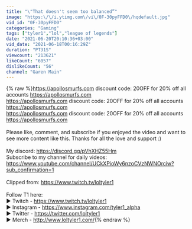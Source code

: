 ```yaml
---
title: "\"That doesn't seem too balanced”"
image: "https:\/\/i.ytimg.com\/vi\/0F-30pyFFD0\/hqdefault.jpg"
vid_id: "0F-30pyFFD0"
categories: "Gaming"
tags: ["tyler1","lol","league of legends"]
date: "2021-06-20T20:10:36+03:00"
vid_date: "2021-06-18T00:16:29Z"
duration: "PT31S"
viewcount: "213621"
likeCount: "6057"
dislikeCount: "56"
channel: "Garen Main"
---
```

{% raw %}<a rel="nofollow" target="blank" href="https://apollosmurfs.com">https://apollosmurfs.com</a> discount code: 20OFF for 20% off all accounts <a rel="nofollow" target="blank" href="https://apollosmurfs.com">https://apollosmurfs.com</a><br /><a rel="nofollow" target="blank" href="https://apollosmurfs.com">https://apollosmurfs.com</a> discount code: 20OFF for 20% off all accounts <a rel="nofollow" target="blank" href="https://apollosmurfs.com">https://apollosmurfs.com</a><br /><a rel="nofollow" target="blank" href="https://apollosmurfs.com">https://apollosmurfs.com</a> discount code: 20OFF for 20% off all accounts <a rel="nofollow" target="blank" href="https://apollosmurfs.com">https://apollosmurfs.com</a><br /><br />Please like, comment, and subscribe if you enjoyed the video and want to see more content like this. Thanks for all the love and support :)<br /><br />My discord: <a rel="nofollow" target="blank" href="https://discord.gg/pVhXHZ55Hm">https://discord.gg/pVhXHZ55Hm</a><br />Subscribe to my channel for daily videos: <a rel="nofollow" target="blank" href="https://www.youtube.com/channel/UCkXPioWy6nzoCVzNWNOrciw?sub_confirmation=1">https://www.youtube.com/channel/UCkXPioWy6nzoCVzNWNOrciw?sub_confirmation=1</a><br /><br />Clipped from: <a rel="nofollow" target="blank" href="https://www.twitch.tv/loltyler1">https://www.twitch.tv/loltyler1</a><br /><br />Follow T1 here:<br />► Twitch - <a rel="nofollow" target="blank" href="https://www.twitch.tv/loltyler1">https://www.twitch.tv/loltyler1</a><br />► Instagram - <a rel="nofollow" target="blank" href="https://www.instagram.com/tyler1_alpha">https://www.instagram.com/tyler1_alpha</a><br />► Twitter - <a rel="nofollow" target="blank" href="https://twitter.com/loltyler1">https://twitter.com/loltyler1</a><br />► Merch - <a rel="nofollow" target="blank" href="http://www.loltyler1.com/">http://www.loltyler1.com/</a>{% endraw %}
